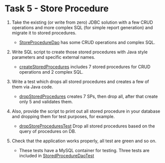 # Task 5 - Store Procedure

1. Take the existing (or write from zero) JDBC solution with a few CRUD operations and more complex SQL (for simple report generation) and migrate it to stored procedures.
    - [StoreProcedureDao](https://github.com/pedroasd/java-program/blob/m03-jdbc-3/src/main/java/com/pedro/jdbc/StoredProcedureDao.java) has some CRUD operations and complex SQL.
 
2. Write SQL script to create those stored procedures with Java style parameters and specific external names.
    - [createStoredProcedures](https://github.com/pedroasd/java-program/blob/m03-jdbc-3/src/main/java/com/pedro/jdbc/StoredProcedureDao.java#L108) includes 7 stored procedures for CRUD operations and 2 complex SQL.
    
3. Write a test which drops all stored procedures and creates a few of them via Java code.
    - [dropStoredProcedures](https://github.com/pedroasd/java-program/blob/m03-jdbc-3/src/test/java/com/pedro/jdbc/StoredProcedureDaoTest.java#L24) creates 7 SPs, then drop all, after that create only 5 and validates them.
   
4. Also, provide the script to print out all stored procedure in your database and dropping them for test purposes, for example.
   - [dropStoreProceduresTest](https://github.com/pedroasd/java-program/blob/m03-jdbc-3/src/test/java/com/pedro/jdbc/StoredProcedureDaoTest.java#L36) Drop all stored procedures based on the query of procedures on DB.

5. Check that the application works properly, all test are green and so on.
   - These tests have a MySQL container for testing. Three tests are included in [StoredProcedureDaoTest](https://github.com/pedroasd/java-program/blob/m03-jdbc-3/src/test/java/com/pedro/jdbc/StoredProcedureDaoTest.java)
